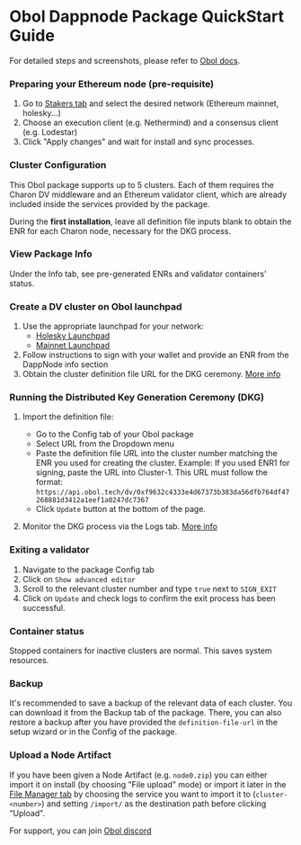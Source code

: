 # Obol Dappnode Package QuickStart Guide

For detailed steps and screenshots, please refer to [Obol docs](https://docs.obol.org/docs/start/quickstart_group).

### Preparing your Ethereum node (pre-requisite)
1. Go to [Stakers tab](http://my.dappnode/stakers/ethereum) and select the desired network (Ethereum mainnet, holesky...)
2. Choose an execution client (e.g. Nethermind) and a consensus client (e.g. Lodestar)
3. Click "Apply changes" and wait for install and sync processes.

### Cluster Configuration

This Obol package supports up to 5 clusters. Each of them requires the Charon DV middleware and an Ethereum validator client, which are already included inside the services provided by the package.

During the **first installation**, leave all definition file inputs blank to obtain the ENR for each Charon node, necessary for the DKG process.

### View Package Info

Under the Info tab, see pre-generated ENRs and validator containers' status.

### Create a DV cluster on Obol launchpad
1. Use the appropriate launchpad for your network:
    - [Holesky Launchpad](https://holesky.launchpad.obol.org/)
    - [Mainnet Launchpad](https://mainnet.launchpad.obol.org/)
2. Follow instructions to sign with your wallet and provide an ENR from the DappNode info section
3. Obtain the cluster definition file URL for the DKG ceremony. [More info](https://docs.obol.org/docs/start/quickstart_group#install-the-obol-dappnode-package)

### Running the Distributed Key Generation Ceremony (DKG)

1. Import the definition file:
    - Go to the Config tab of your Obol package
    - Select URL from the Dropdown menu
    - Paste the definition file URL into the cluster number matching the ENR you used for creating the cluster. Example: If you used ENR1 for signing, paste the URL into Cluster-1. This URL must follow the format: `https://api.obol.tech/dv/0xf9632c4333e4d67373b383da56dfb764df47268881d3412a1eef1a0247dc7367`
    - Click `Update` button at the bottom of the page.

2. Monitor the DKG process via the Logs tab. [More info](https://docs.obol.org/docs/start/quickstart_group#step-3-run-the-distributed-key-generation-dkg-ceremony)

### Exiting a validator

1. Navigate to the package Config tab
2. Click on `Show advanced editor`
3. Scroll to the relevant cluster number and type `true` next to `SIGN_EXIT`
4. Click on `Update` and check logs to confirm the exit process has been successful.

### Container status

Stopped containers for inactive clusters are normal. This saves system resources.

### Backup

It's recommended to save a backup of the relevant data of each cluster. You can download it from the Backup tab of the package. There, you can also restore a backup after you have provided the `definition-file-url` in the setup wizard or in the Config of the package. 

### Upload a Node Artifact

If you have been given a Node Artifact (e.g. `node0.zip`) you can either import it on install (by choosing "File upload" mode) or import it later in the [File Manager tab](http://my.dappnode/packages/my/holesky-obol.dnp.dappnode.eth/file-manager) by choosing the service you want to import it to (`cluster-<number>`) and setting `/import/` as the destination path before clicking "Upload".

For support, you can join [Obol discord](https://discord.com/invite/n6ebKsX46w)